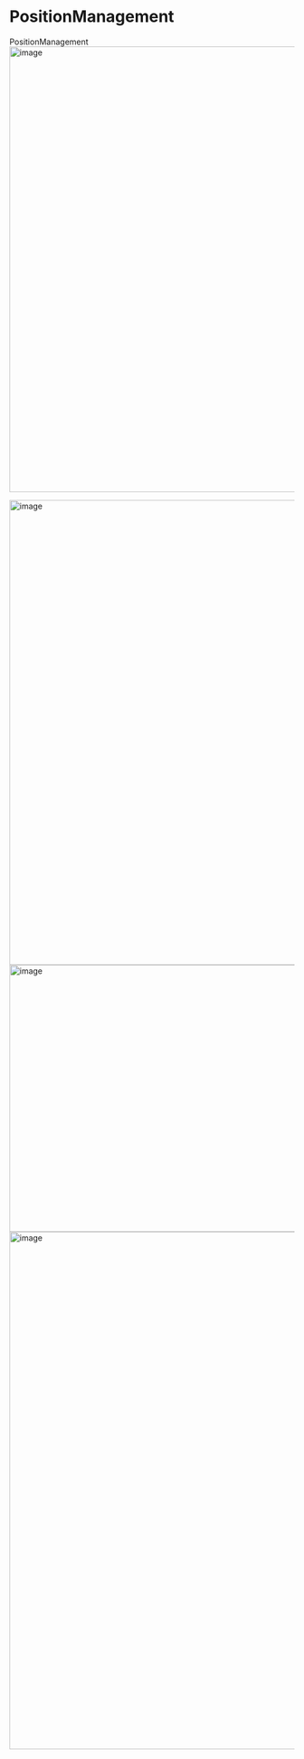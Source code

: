 # PositionManagement

PositionManagement
<img width="1555" height="788" alt="image" src="https://github.com/user-attachments/assets/75d4242f-0204-4b22-8694-bd79de409b1f" />

<img width="1470" height="822" alt="image" src="https://github.com/user-attachments/assets/b63bd439-153a-49ad-88ed-04037e10cb7f" />

<img width="1417" height="472" alt="image" src="https://github.com/user-attachments/assets/f5125635-ba9d-4557-82e2-13b807a6be85" />

<img width="1360" height="915" alt="image" src="https://github.com/user-attachments/assets/57ee2bb5-272f-452e-b25c-747007adbfd6" />



